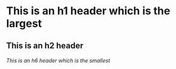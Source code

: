 # This is an h1 header which is the largest
## This is an h2 header
###### This is an h6 header which is the smallest

